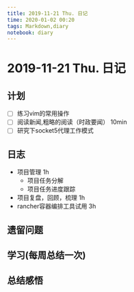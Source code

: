 ```yaml
---
title: 2019-11-21 Thu. 日记
time: 2020-01-02 00:20
tags: Markdown,diary
notebook: diary
---
```


# 2019-11-21 Thu. 日记

## 计划

- [ ] 练习vim的常用操作
- [ ] 阅读新闻,粗略的阅读（时政要闻）  10min
- [ ] 研究下socket5代理工作模式

## 日志

- 项目管理  1h
  - 项目任务分解
  - 项目任务进度跟踪
- 项目复盘，回顾，梳理  1h
- rancher容器编排工具试用  3h

## 遗留问题

## 学习(每周总结一次)

## 总结感悟

